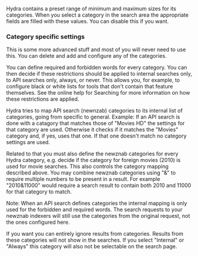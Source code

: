 Hydra contains a preset range of minimum and maximum sizes for its categories. When you select a category in the search area 
the appropriate fields are filled with these values. You can disable this if you want.

### Category specific settings
This is some more advanced stuff and most of you will never need to use this. You can delete and add and configure any of the categories.

You can define required and forbidden words for every category. You can then decide if these restrictions should be applied to 
internal searches only, to API searches only, always, or never. 
This allows you, for example, to configure black or white lists for tools that don't contain that feature themselves. 
See the online help for Searching for more information on how these restrictions are applied.

Hydra tries to map API search (newnzab) categories to its internal list of categories, going from specific to general. 
Example: If an API search is done with a catagory that matches those of "Movies HD" the settings for that category are used. 
Otherwise it checks if it matches the "Movies" category and, if yes, uses that one. If that one doesn't match no category settings are used.
 
Related to that you must also define the newznab categories for every Hydra category, e.g. decide if the category for foreign 
movies (2010) is used for movie searches. This also controls the category mapping described above. You may combine newznab categories using "&" to 
require multiple numbers to be present in a result. For example "2010&11000" would require a search result to contain both 2010 and 11000 for that category to match.

Note: When an API search defines categories the internal mapping is only used for the forbidden and required words. The search 
requests to your newznab indexers will still use the categories from the original request, not the ones configured here.
 
If you want you can entirely ignore results from categories. Results from these categories will not show in the searches. If you select 
"Internal" or "Always" this category will also not be selectable on the search page.